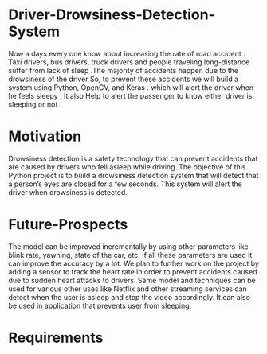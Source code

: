 # Driver-Drowsiness-Detection-System

Now a days every one know about increasing the rate of road accident . Taxi drivers, bus drivers, truck drivers and people traveling long-distance suffer from lack of sleep .The majority of accidents happen due to the drowsiness of the driver So, to prevent these accidents we will build a system using Python, OpenCV, and Keras . which will alert the driver when he feels sleepy . It also Help to alert the passenger to know either driver is sleeping or not .
# Motivation
Drowsiness detection is a safety technology that can prevent accidents that are caused by drivers who fell asleep while driving .The objective of this Python project is to build a drowsiness detection system that will detect that a person’s eyes are closed for a few seconds. This system will alert the driver when drowsiness is detected.

# Future-Prospects
The model can be improved incrementally by using other parameters like blink rate, yawning, state of the car, etc. If all these parameters are used it can improve the accuracy by a lot.
We plan to further work on the project by adding a sensor to track the heart rate in order to prevent accidents caused due to sudden heart attacks to drivers.
Same model and techniques can be used for various other uses like Netflix and other streaming services can detect when the user is asleep and stop the video accordingly. It can also be used in application that prevents user from sleeping.

# Requirements


